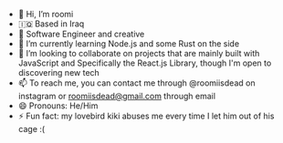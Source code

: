 - 👋 Hi, I’m roomi
- 🇮🇶 Based in Iraq
- 👀 Software Engineer and creative
- 🌱 I’m currently learning Node.js and some Rust on the side
- 💞️ I’m looking to collaborate on projects that are mainly built with JavaScript and Specifically the React.js Library, though I'm open to discovering new tech
- 📫 To reach me, you can contact me through @roomiisdead on instagram or roomiisdead@gmail.com through email
- 😄 Pronouns: He/Him
- ⚡ Fun fact: my lovebird kiki abuses me every time I let him out of his cage :(

<!---
super-roomi/super-roomi is a ✨ special ✨ repository because its `README.md` (this file) appears on your GitHub profile.
You can click the Preview link to take a look at your changes.
--->
